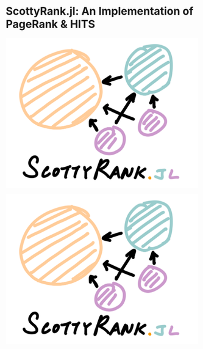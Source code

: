 # ScottyRank.jl: An Implementation of PageRank & HITS

![ScottyRank Logo](img/scottyrank-logo.png)

<a href="tex/scottyrank.pdf" class="image fit"><img src="img/scottyrank-logo.png" alt=""></a>
